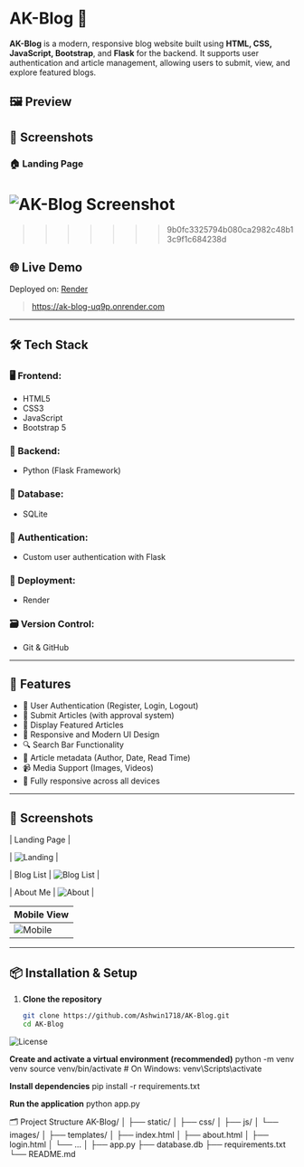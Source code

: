 # AK-Blog 🚀

**AK-Blog** is a modern, responsive blog website built using **HTML, CSS, JavaScript, Bootstrap**, and **Flask** for the backend. It supports user authentication and article management, allowing users to submit, view, and explore featured blogs.

## 🖼️ Preview

## 📸 Screenshots

### 🏠 Landing Page
![AK-Blog Screenshot](./static/screenshots/landing-page.png)
=======
>>>>>>> 9b0fc3325794b080ca2982c48b13c9f1c684238d


## 🌐 Live Demo

Deployed on: [Render](https://ak-blog-uq9p.onrender.com/)  
> https://ak-blog-uq9p.onrender.com

---

## 🛠️ Tech Stack

### 🖥 Frontend:
- HTML5
- CSS3
- JavaScript
- Bootstrap 5

### 🧠 Backend:
- Python (Flask Framework)

### 💾 Database:
- SQLite

### 🔐 Authentication:
- Custom user authentication with Flask

### 🛫 Deployment:
- Render

### 🗃️ Version Control:
- Git & GitHub

---

## 🔑 Features

- 🔐 User Authentication (Register, Login, Logout)
- 📝 Submit Articles (with approval system)
- 📃 Display Featured Articles
- 🎨 Responsive and Modern UI Design
- 🔍 Search Bar Functionality
- 📅 Article metadata (Author, Date, Read Time)
- 📹 Media Support (Images, Videos)
- 📱 Fully responsive across all devices

---

## 📸 Screenshots

| Landing Page |

| ![Landing](./static/screenshots/landing.png) |

 | Blog List |
![Blog List](./static/screenshots/blog-post.png) |

| About Me |
![About](./static/screenshots/aboutus.png) |

| Mobile View |
|-------------|
| ![Mobile](./static/screenshots/Mobile%20view.png) |



---

## 📦 Installation & Setup

1. **Clone the repository**
   ```bash
   git clone https://github.com/Ashwin1718/AK-Blog.git
   cd AK-Blog


![License](https://img.shields.io/badge/License-MIT-green)



**Create and activate a virtual environment (recommended)**
python -m venv venv
source venv/bin/activate  # On Windows: venv\Scripts\activate

**Install dependencies**
pip install -r requirements.txt

**Run the application**
python app.py


🗂 Project Structure
AK-Blog/
│
├── static/
│   ├── css/
│   ├── js/
│   └── images/
│
├── templates/
│   ├── index.html
│   ├── about.html
│   ├── login.html
│   └── ...
│
├── app.py
├── database.db
├── requirements.txt
└── README.md
